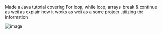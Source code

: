Made a Java tutorial covering For loop, while loop, arrays, break & continue as well as explain how it works as well as a some project utilizing the information

![image](https://github.com/GaoYeGithub/Java-Tutorial-Day-4/assets/152664000/2949ee60-d6c2-4bbe-ae24-1bbb3ef7fd9c)
